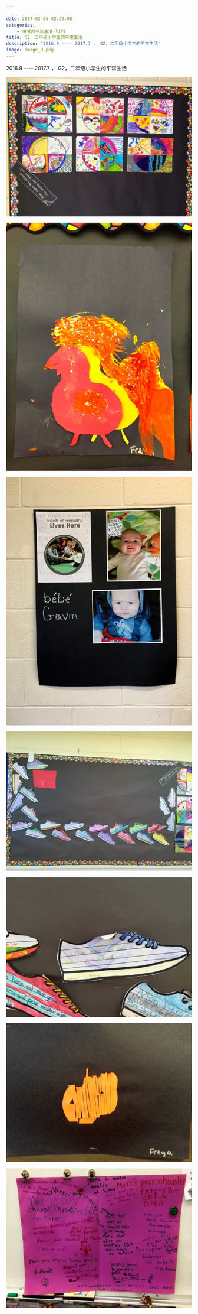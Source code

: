 ```yaml
---

date: 2017-02-08 02:29:08
categories:
    - 暖暖的写意生活-life
title: G2，二年级小学生的平常生活
description: "2016.9 ---- 2017.7 ， G2，二年级小学生的平常生活"
image: image_0.png
---
```


2016.9 ---- 2017.7 ， G2，二年级小学生的平常生活

  


![](image_0.png)
  
![](image_1.png)
  
![](image_2.png)
  
![](image_3.png)
  
![](image_4.png)
  
  
  
![](image_5.png)
  
![](image_6.png)